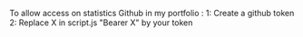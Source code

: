 To allow access on statistics Github in my portfolio :
1: Create a github token
2: Replace X in script.js "Bearer X" by your token

